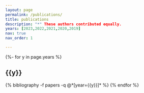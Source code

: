 ```yaml
---
layout: page
permalink: /publications/
title: publications
description: "*" These authors contributed equally.
years: [2023,2022,2021,2020,2019]
nav: true
nav_order: 1

---
```

<!-- _pages/publications.md -->
<div class="publications">

{%- for y in page.years %}
  <h2 class="year">{{y}}</h2>
  {% bibliography -f papers -q @*[year={{y}}]* %}
{% endfor %}

</div>
